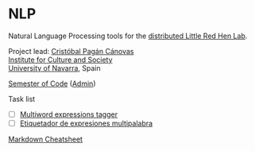NLP
===

Natural Language Processing tools for the <a href="http://redhenlab.org">distributed Little Red Hen Lab</a>.

Project lead: <a href="https://github.com/cpcanovas">Cristóbal Pagán Cánovas</a><br>
<a href="http://www.unav.edu/web/instituto-cultura-y-sociedad">Institute for Culture and Society</a><br>
<a href="http://www.unav.edu">University of Navarra</a>, Spain

[Semester of Code](http://semesterofcode.com) ([Admin](http://vps.semesterofcode.com))

Task list

- [ ] [Multiword expressions tagger](https://github.com/RedHenLab/NLP/issues/1)
- [ ] [Etiquetador de expresiones multipalabra](https://github.com/RedHenLab/NLP/issues/2)

[Markdown Cheatsheet](https://github.com/adam-p/markdown-here/wiki/Markdown-Cheatsheet)
